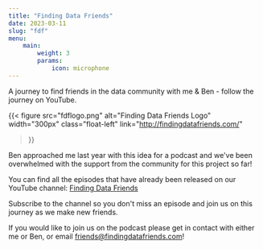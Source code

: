 ```yaml
---
title: "Finding Data Friends"
date: 2023-03-11
slug: "fdf"
menu:
    main:
        weight: 3
        params:
            icon: microphone
---
```


A journey to find friends in the data community with me & Ben - follow the journey on YouTube.

{{<
  figure src="fdflogo.png"
         alt="Finding Data Friends Logo"
         width="300px"
         class="float-left"
         link="http://findingdatafriends.com/"
>}}

Ben approached me last year with this idea for a podcast and we've been overwhelmed with the support from the community for this project so far!

You can find all the episodes that have already been released on our YouTube channel: [Finding Data Friends](http://findingdatafriends.com/)

Subscribe to the channel so you don't miss an episode and join us on this journey as we make new friends.

If you would like to join us on the podcast please get in contact with either me or Ben, or email friends@findingdatafriends.com!

